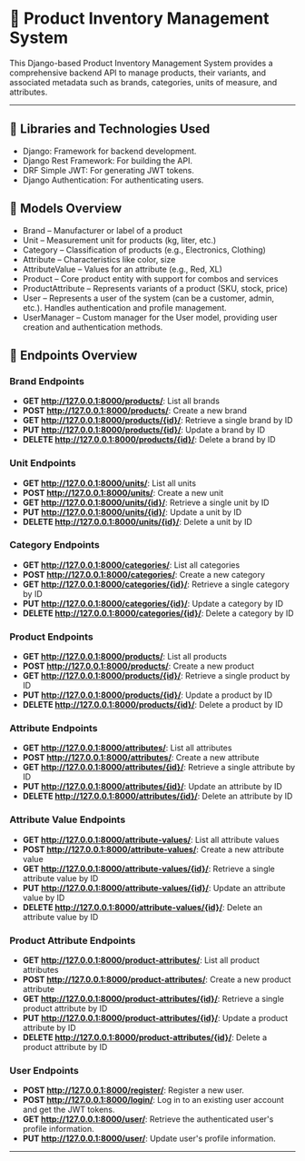 # 📂 Product Inventory Management System

This Django-based Product Inventory Management System provides a comprehensive backend API to manage products, their variants, and associated metadata such as brands, categories, units of measure, and attributes.

---

## 📂 Libraries and Technologies Used
-  Django: Framework for backend development.
-  Django Rest Framework: For building the API.
-  DRF Simple JWT: For generating JWT tokens.
-  Django Authentication: For authenticating users.

## 📂 Models Overview

-  Brand – Manufacturer or label of a product
-  Unit – Measurement unit for products (kg, liter, etc.)
-  Category – Classification of products (e.g., Electronics, Clothing)
-  Attribute – Characteristics like color, size
-  AttributeValue – Values for an attribute (e.g., Red, XL)
-  Product – Core product entity with support for combos and services
-  ProductAttribute – Represents variants of a product (SKU, stock, price)
-  User – Represents a user of the system (can be a customer, admin, etc.). Handles authentication and profile  management.
-  UserManager – Custom manager for the User model, providing user creation and authentication methods.



## 🚀 Endpoints Overview

### Brand Endpoints

- **GET http://127.0.0.1:8000/products/**: List all brands
- **POST http://127.0.0.1:8000/products/**: Create a new brand
- **GET http://127.0.0.1:8000/products/{id}/**: Retrieve a single brand by ID
- **PUT http://127.0.0.1:8000/products/{id}/**: Update a brand by ID
- **DELETE http://127.0.0.1:8000/products/{id}/**: Delete a brand by ID

### Unit Endpoints

- **GET http://127.0.0.1:8000/units/**: List all units
- **POST http://127.0.0.1:8000/units/**: Create a new unit
- **GET http://127.0.0.1:8000/units/{id}/**: Retrieve a single unit by ID
- **PUT http://127.0.0.1:8000/units/{id}/**: Update a unit by ID
- **DELETE http://127.0.0.1:8000/units/{id}/**: Delete a unit by ID

### Category Endpoints

- **GET http://127.0.0.1:8000/categories/**: List all categories
- **POST http://127.0.0.1:8000/categories/**: Create a new category
- **GET http://127.0.0.1:8000/categories/{id}/**: Retrieve a single category by ID
- **PUT http://127.0.0.1:8000/categories/{id}/**: Update a category by ID
- **DELETE http://127.0.0.1:8000/categories/{id}/**: Delete a category by ID

### Product Endpoints

- **GET http://127.0.0.1:8000/products/**: List all products
- **POST http://127.0.0.1:8000/products/**: Create a new product
- **GET http://127.0.0.1:8000/products/{id}/**: Retrieve a single product by ID
- **PUT http://127.0.0.1:8000/products/{id}/**: Update a product by ID
- **DELETE http://127.0.0.1:8000/products/{id}/**: Delete a product by ID

### Attribute Endpoints

- **GET http://127.0.0.1:8000/attributes/**: List all attributes
- **POST http://127.0.0.1:8000/attributes/**: Create a new attribute
- **GET http://127.0.0.1:8000/attributes/{id}/**: Retrieve a single attribute by ID
- **PUT http://127.0.0.1:8000/attributes/{id}/**: Update an attribute by ID
- **DELETE http://127.0.0.1:8000/attributes/{id}/**: Delete an attribute by ID

### Attribute Value Endpoints

- **GET http://127.0.0.1:8000/attribute-values/**: List all attribute values
- **POST http://127.0.0.1:8000/attribute-values/**: Create a new attribute value
- **GET http://127.0.0.1:8000/attribute-values/{id}/**: Retrieve a single attribute value by ID
- **PUT http://127.0.0.1:8000/attribute-values/{id}/**: Update an attribute value by ID
- **DELETE http://127.0.0.1:8000/attribute-values/{id}/**: Delete an attribute value by ID

### Product Attribute Endpoints

- **GET http://127.0.0.1:8000/product-attributes/**: List all product attributes
- **POST http://127.0.0.1:8000/product-attributes/**: Create a new product attribute
- **GET http://127.0.0.1:8000/product-attributes/{id}/**: Retrieve a single product attribute by ID
- **PUT http://127.0.0.1:8000/product-attributes/{id}/**: Update a product attribute by ID
- **DELETE http://127.0.0.1:8000/product-attributes/{id}/**: Delete a product attribute by ID

### User Endpoints
- **POST http://127.0.0.1:8000/register/**: Register a new user.
- **POST http://127.0.0.1:8000/login/**: Log in to an existing user account and get the JWT tokens.
- **GET http://127.0.0.1:8000/user/**: Retrieve the authenticated user's profile information.
- **PUT http://127.0.0.1:8000/user/**: Update user's profile information.
---
